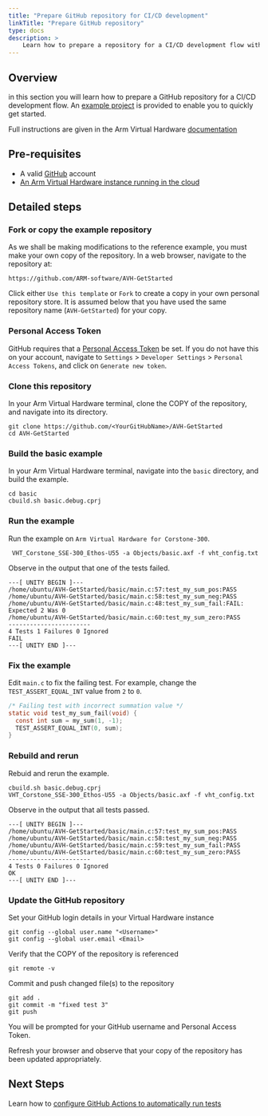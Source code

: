 ```yaml
---
title: "Prepare GitHub repository for CI/CD development"
linkTitle: "Prepare GitHub repository"
type: docs
description: >
    Learn how to prepare a repository for a CI/CD development flow with Arm Virtual Hardware.
---
```

## Overview
in this section you will learn how to prepare a GitHub repository for a CI/CD development flow. An [example project](https://github.com/ARM-software/AVH-GetStarted) is provided to enable you to quickly get started.

Full instructions are given in the Arm Virtual Hardware [documentation](https://arm-software.github.io/AVH/main/examples/html/GetStarted.html)

## Pre-requisites

* A valid [GitHub](https://github.com) account
* [An Arm Virtual Hardware instance running in the cloud](/iot/aws/launch)

## Detailed steps

### Fork or copy the example repository

As we shall be making modifications to the reference example, you must make your own copy of the repository. In a web browser, navigate to the repository at:
```console
https://github.com/ARM-software/AVH-GetStarted
```
Click either `Use this template` or `Fork` to create a copy in your own personal repository store. It is assumed below that you have used the same repository name (`AVH-GetStarted`) for your copy.

### Personal Access Token

GitHub requires that a [Personal Access Token](https://docs.github.com/en/authentication/keeping-your-account-and-data-secure/creating-a-personal-access-token) be set. If you do not have this on your account, navigate to `Settings` > `Developer Settings` > `Personal Access Tokens`, and click on `Generate new token`.


### Clone this repository

In your Arm Virtual Hardware terminal, clone the COPY of the repository, and navigate into its directory.
```console
git clone https://github.com/<YourGitHubName>/AVH-GetStarted
cd AVH-GetStarted
```
### Build the basic example

In your Arm Virtual Hardware terminal, navigate into the `basic` directory, and build the example.
```console
cd basic
cbuild.sh basic.debug.cprj
```
### Run the example

Run the example on `Arm Virtual Hardware for Corstone-300`.
```console
 VHT_Corstone_SSE-300_Ethos-U55 -a Objects/basic.axf -f vht_config.txt
 ```
 Observe in the output that one of the tests failed.
 ```
---[ UNITY BEGIN ]---
/home/ubuntu/AVH-GetStarted/basic/main.c:57:test_my_sum_pos:PASS
/home/ubuntu/AVH-GetStarted/basic/main.c:58:test_my_sum_neg:PASS
/home/ubuntu/AVH-GetStarted/basic/main.c:48:test_my_sum_fail:FAIL: Expected 2 Was 0
/home/ubuntu/AVH-GetStarted/basic/main.c:60:test_my_sum_zero:PASS
-----------------------
4 Tests 1 Failures 0 Ignored
FAIL
---[ UNITY END ]---
```
### Fix the example

Edit `main.c` to fix the failing test. For example, change the `TEST_ASSERT_EQUAL_INT` value from `2` to `0`.
```C
/* Failing test with incorrect summation value */
static void test_my_sum_fail(void) {
  const int sum = my_sum(1, -1);
  TEST_ASSERT_EQUAL_INT(0, sum);
}
```
### Rebuild and rerun

Rebuid and rerun the example.
```console
cbuild.sh basic.debug.cprj
VHT_Corstone_SSE-300_Ethos-U55 -a Objects/basic.axf -f vht_config.txt
```
Observe in the output that all tests passed.
```
---[ UNITY BEGIN ]---
/home/ubuntu/AVH-GetStarted/basic/main.c:57:test_my_sum_pos:PASS
/home/ubuntu/AVH-GetStarted/basic/main.c:58:test_my_sum_neg:PASS
/home/ubuntu/AVH-GetStarted/basic/main.c:59:test_my_sum_fail:PASS
/home/ubuntu/AVH-GetStarted/basic/main.c:60:test_my_sum_zero:PASS
-----------------------
4 Tests 0 Failures 0 Ignored
OK
---[ UNITY END ]---
```
### Update the GitHub repository

Set your GitHub login details in your Virtual Hardware instance
```console
git config --global user.name "<Username>"
git config --global user.email <Email>
```
Verify that the COPY of the repository is referenced
```console
git remote -v
```
Commit and push changed file(s) to the repository
```
git add .
git commit -m "fixed test 3"
git push
```
You will be prompted for your GitHub username and Personal Access Token.

Refresh your browser and observe that your copy of the repository has been updated appropriately.
## Next Steps

Learn how to [configure GitHub Actions to automatically run tests](/iot/cicd/gh-actions)
